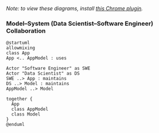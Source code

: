 *Note: to view these diagrams, install [this Chrome plugin](https://chrome.google.com/webstore/detail/plantuml-visualizer/ffaloebcmkogfdkemcekamlmfkkmgkcf).*

### Model–System (Data Scientist–Software Engineer) Collaboration
```
@startuml
allowmixing
class App
App <.. AppModel : uses

Actor "Software Engineer" as SWE
Actor "Data Scientist" as DS
SWE ..> App : maintains
DS ..> Model : maintains
AppModel ..> Model

together { 
  App 
  class AppModel 
  class Model 
}
@enduml
```


